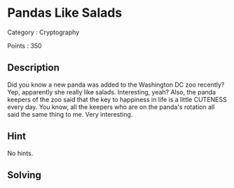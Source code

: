 # Pandas Like Salads 

Category : Cryptography

Points : 350

## Description

Did you know a new panda was added to the Washington DC zoo recently? Yep, apparently she really like salads. Interesting, yeah? Also, the panda keepers of the zoo said that the key to happiness in life is a little CUTENESS every day. You know, all the keepers who are on the panda's rotation all said the same thing to me. Very interesting.

## Hint

No hints.

## Solving
